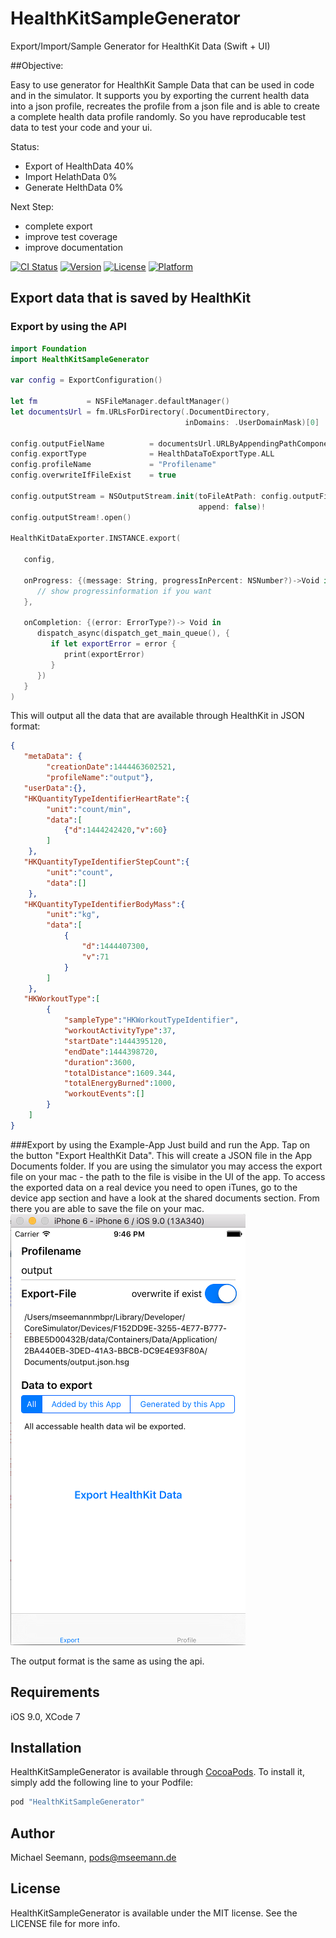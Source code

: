 
# HealthKitSampleGenerator

Export/Import/Sample Generator for HealthKit Data (Swift + UI)

##Objective: 

Easy to use generator for HealthKit Sample Data that can be used in code and in the simulator. It supports you by exporting the current health data into a json profile, recreates the profile from a json file and is able to create a complete health data profile randomly. So you have reproducable test data to test your code and your ui.

Status: 
* Export of HealthData 40%
* Import HelathData 0%
* Generate HelthData 0%

Next Step:
* complete export
* improve test coverage
* improve documentation

[![CI Status](http://img.shields.io/travis/mseemann/healthkit-sample-generator.svg?style=flat)](https://travis-ci.org/mseemann/healthkit-sample-generator)
[![Version](https://img.shields.io/cocoapods/v/healthkit-sample-generator.svg?style=flat)](http://cocoapods.org/pods/healthkit-sample-generator)
[![License](https://img.shields.io/cocoapods/l/healthkit-sample-generator.svg?style=flat)](http://cocoapods.org/pods/healthkit-sample-generator)
[![Platform](https://img.shields.io/cocoapods/p/healthkit-sample-generator.svg?style=flat)](http://cocoapods.org/pods/healthkit-sample-generator)


## Export data that is saved by HealthKit
### Export by using the API
```swift
import Foundation
import HealthKitSampleGenerator

var config = ExportConfiguration()

let fm           = NSFileManager.defaultManager()
let documentsUrl = fm.URLsForDirectory(.DocumentDirectory,
                                       inDomains: .UserDomainMask)[0]

config.outputFielName          = documentsUrl.URLByAppendingPathComponent("export.json").path!
config.exportType              = HealthDataToExportType.ALL
config.profileName             = "Profilename"
config.overwriteIfFileExist    = true

config.outputStream = NSOutputStream.init(toFileAtPath: config.outputFielName!, 
                                          append: false)!
config.outputStream!.open()

HealthKitDataExporter.INSTANCE.export(

   config,

   onProgress: {(message: String, progressInPercent: NSNumber?)->Void in
      // show progressinformation if you want
   },

   onCompletion: {(error: ErrorType?)-> Void in
      dispatch_async(dispatch_get_main_queue(), {
         if let exportError = error {
            print(exportError)
         }
      })
   }
)
```

This will output all the data that are available through HealthKit in JSON format:
```json
{
   "metaData": {
        "creationDate":1444463602521,
        "profileName":"output"},
   "userData":{},
   "HKQuantityTypeIdentifierHeartRate":{
        "unit":"count/min",
        "data":[
            {"d":1444242420,"v":60}
        ]
    },
   "HKQuantityTypeIdentifierStepCount":{
        "unit":"count",
        "data":[]
    },
   "HKQuantityTypeIdentifierBodyMass":{
        "unit":"kg",
        "data":[
            {
                "d":1444407300,
                "v":71
            }
        ]
    },
   "HKWorkoutType":[
        {
            "sampleType":"HKWorkoutTypeIdentifier",
            "workoutActivityType":37,
            "startDate":1444395120,
            "endDate":1444398720,
            "duration":3600,
            "totalDistance":1609.344,
            "totalEnergyBurned":1000,
            "workoutEvents":[]
        }
    ]
}
```

###Export by using the Example-App
Just build and run the App. Tap on the button "Export HealthKit Data". This will create a JSON file in the App Documents folder. If you are
using the simulator you may access the export file on your mac - the path to the file is visibe in the UI of the app. To access the exported
data on a real device you need to open iTunes, go to the device app section and have a look at the shared documents section. From there you
are able to save the file on your mac.
![](screen_export.png?raw=true "Profile export screenshot")

The output format is the same as using the api.

## Requirements

iOS 9.0, XCode 7

## Installation

HealthKitSampleGenerator is available through [CocoaPods](http://cocoapods.org). To install
it, simply add the following line to your Podfile:

```ruby
pod "HealthKitSampleGenerator"
```

## Author

Michael Seemann, pods@mseemann.de

## License

HealthKitSampleGenerator is available under the MIT license. See the LICENSE file for more info.
